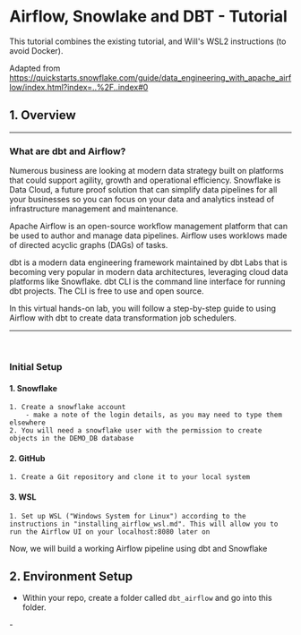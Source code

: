 [comment]: <> (For the tutorial, there will probably be 5 main documents. adapted_setup, installing_airflow_wsl, adapted_setup_cheat_sheet, jinja_questions, jinja_answers)

[comment]: <> (2 main differences. Using WSL instead of Docker; Using Kaggle data instead of manually created csvs)

[comment]: <> (Is a for-loop even necessary? You could just do a groupby. Seems like a workaround for people who are more used to Python.)

# Airflow, Snowlake and DBT - Tutorial

 This tutorial combines the existing tutorial, and Will's WSL2 instructions (to avoid Docker).  

Adapted from https://quickstarts.snowflake.com/guide/data_engineering_with_apache_airflow/index.html?index=..%2F..index#0

## 1. Overview

---

### What are dbt and Airflow?

Numerous business are looking at modern data strategy built on platforms that could support agility, growth and operational efficiency. Snowflake is Data Cloud, a future proof solution that can simplify data pipelines for all your businesses so you can focus on your data and analytics instead of infrastructure management and maintenance.

Apache Airflow is an open-source workflow management platform that can be used to author and manage data pipelines. Airflow uses worklows made of directed acyclic graphs (DAGs) of tasks.

dbt is a modern data engineering framework maintained by dbt Labs that is becoming very popular in modern data architectures, leveraging cloud data platforms like Snowflake. dbt CLI is the command line interface for running dbt projects. The CLI is free to use and open source.

In this virtual hands-on lab, you will follow a step-by-step guide to using Airflow with dbt to create data transformation job schedulers.


[comment]: <> (Also mention that Jinja will be involved afterwards)

---
<br>

[comment]: <> (Now add the adapted setup instructions)

### Initial Setup

#### 1. Snowflake
    1. Create a snowflake account
        - make a note of the login details, as you may need to type them elsewhere
    2. You will need a snowflake user with the permission to create objects in the DEMO_DB database

#### 2. GitHub
    1. Create a Git repository and clone it to your local system

#### 3. WSL
    1. Set up WSL ("Windows System for Linux") according to the instructions in "installing_airflow_wsl.md". This will allow you to run the Airflow UI on your localhost:8080 later on

Now, we will build a working Airflow pipeline using dbt and Snowflake

## 2. Environment Setup

- Within your repo, create a folder called `dbt_airflow` and go into this folder.
  
[comment]: <> (This is where you would curl the docker-compose file, if using Docker)
- 